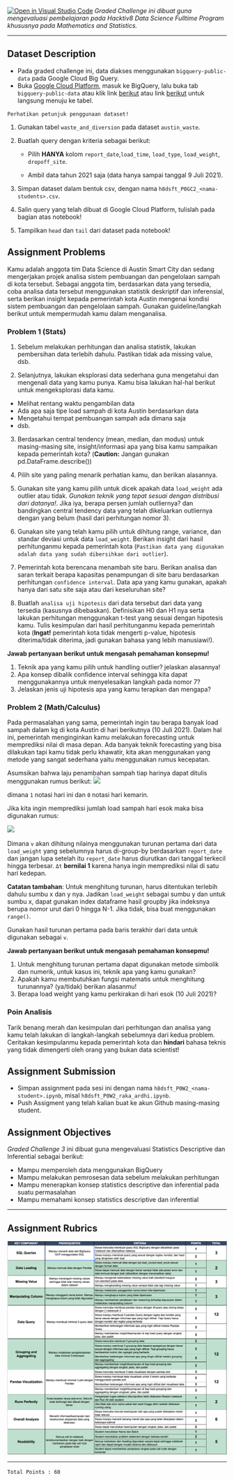 [![Open in Visual Studio Code](https://classroom.github.com/assets/open-in-vscode-c66648af7eb3fe8bc4f294546bfd86ef473780cde1dea487d3c4ff354943c9ae.svg)](https://classroom.github.com/online_ide?assignment_repo_id=9579658&assignment_repo_type=AssignmentRepo)
_Graded Challenge ini dibuat guna mengevaluasi pembelajaran pada Hacktiv8 Data Science Fulltime Program khususnya pada Mathematics and Statistics._

---

## Dataset Description

* Pada graded challenge ini, data diakses menggunakan `bigquery-public-data` pada Google Cloud Big Query.
* Buka [Google Cloud Platform](https://console.cloud.google.com/), masuk ke BigQuery, lalu buka tab `bigquery-public-data` atau klik link [berikut](https://console.cloud.google.com/bigquery?p=bigquery-public-data&d=samples&page=dataset&_ga=2.245085957.1471931019.1642739417-486643658.1638156099) atau link [berikut](https://console.cloud.google.com/bigquery?p=bigquery-public-data&d=austin_waste&t=waste_and_diversion&page=table) untuk langsung menuju ke tabel.

```{attention}
Perhatikan petunjuk penggunaan dataset!
```

1. Gunakan tabel `waste_and_diversion` pada dataset `austin_waste`.
2. Buatlah query dengan kriteria sebagai berikut:
   - Pilih **HANYA** kolom `report_date`,`load_time`, `load_type`, `load_weight`, `dropoff_site`.

   - Ambil data tahun 2021 saja (data hanya sampai tanggal 9 Juli 2021).

3. Simpan dataset dalam bentuk csv, dengan nama `h8dsft_P0GC2_<nama-students>.csv`.
4. Salin query yang telah dibuat di Google Cloud Platform, tulislah pada bagian atas notebook!
5. Tampilkan `head` dan `tail` dari dataset pada notebook!


## Assignment Problems

Kamu adalah anggota tim Data Science di Austin Smart City dan sedang mengerjakan projek analisa sistem pembuangan dan pengelolaan sampah di kota tersebut. Sebagai anggota tim, berdasarkan data yang tersedia, coba analisa data tersebut menggunakan statistik deskriptif dan inferensial, serta berikan insight kepada pemerintah kota Austin mengenai kondisi sistem pembuangan dan pengelolaan sampah. Gunakan guideline/langkah berikut untuk mempermudah kamu dalam menganalisa.

### Problem 1 (Stats)

1. Sebelum melakukan perhitungan dan analisa statistik, lakukan pembersihan data terlebih dahulu. Pastikan tidak ada missing value, dsb.

2. Selanjutnya, lakukan eksplorasi data sederhana guna mengetahui dan mengenali data yang kamu punya. Kamu bisa lakukan hal-hal berikut untuk mengeksplorasi data kamu.
  - Melihat rentang waktu pengambilan data
  - Ada apa saja tipe load sampah di kota Austin berdasarkan data
  - Mengetahui tempat pembuangan sampah ada dimana saja
  - dsb.

3. Berdasarkan central tendency (mean, median, dan modus) untuk masing-masing site, insight/informasi apa yang bisa kamu sampaikan kepada pemerintah kota? (**Caution:** Jangan gunakan pd.DataFrame.describe())

4. Pilih site yang paling menarik perhatian kamu, dan berikan alasannya.

5. Gunakan site yang kamu pilih untuk dicek apakah data `load_weight` ada outlier atau tidak. *Gunakan teknik yang tepat sesuai dengan distribusi dari datanya!*. Jika iya, berapa persen jumlah outliernya? dan bandingkan central tendency data yang telah dikeluarkan outliernya dengan yang belum (hasil dari perhitungan nomor 3).

6. Gunakan site yang telah kamu pilih untuk dihitung range, variance, dan standar deviasi untuk data `load_weight`. Berikan insight dari hasil perhitunganmu kepada pemerintah kota (`Pastikan data yang digunakan adalah data yang sudah dibersihkan dari outlier`).

7. Pemerintah kota berencana menambah site baru. Berikan analisa dan saran terkait berapa kapasitas penampungan di site baru berdasarkan perhitungan `confidence interval`. Data apa yang kamu gunakan, apakah hanya dari satu site saja atau dari keseluruhan site?

8. Buatlah `analisa uji hipotesis` dari data tersebut dari data yang tersedia (kasusnya dibebaskan). Definisikan H0 dan H1 nya serta lakukan perhitungan menggunakan t-test yang sesuai dengan hipotesis kamu. Tulis kesimpulan dari hasil perhitunganmu kepada pemerintah kota (**Ingat!** pemerintah kota tidak mengerti p-value, hipotesis diterima/tidak diterima, jadi gunakan bahasa yang lebih manusiawi!).


**Jawab pertanyaan berikut untuk mengasah pemahaman konsepmu!**

1. Teknik apa yang kamu pilih untuk handling outlier? jelaskan alasannya!
2. Apa konsep dibalik confidence interval sehingga kita dapat menggunakannya untuk menyelesaikan langkah pada nomor 7?
3. Jelaskan jenis uji hipotesis apa yang kamu terapkan dan mengapa?

### Problem 2 (Math/Calculus)

Pada permasalahan yang sama, pemerintah ingin tau berapa banyak load sampah dalam kg di kota Austin di hari berikutnya (10 Juli 2021). Dalam hal ini, pemerintah menginginkan kamu melakukan forecasting untuk memprediksi nilai di masa depan. Ada banyak teknik forecasting yang bisa dilakukan tapi kamu tidak perlu khawatir, kita akan menggunakan yang metode yang sangat sederhana yaitu menggunakan rumus kecepatan.

Asumsikan bahwa laju penambahan sampah tiap harinya dapat ditulis menggunakan rumus berikut:
<img src="https://latex2png.com/pngs/d095b902113a1ef68d07fd786e4be428.png"></img>

dimana `1` notasi hari ini dan `0` notasi hari kemarin.

Jika kita ingin memprediksi jumlah load sampah hari esok maka bisa digunakan rumus:

<img src="https://latex2png.com/pngs/50dc63299a1860b10a15346a9ca3a42e.png"></img>

Dimana `v` akan dihitung nilainya menggunakan turunan pertama dari data `load_weight` yang sebelumnya harus di-group-by berdasarkan `report_date` dan jangan lupa setelah itu `report_date` harus diurutkan dari tanggal terkecil hingga terbesar. `Δt` **bernilai 1** karena hanya ingin memprediksi nilai di satu hari kedepan.

**Catatan tambahan**: Untuk menghitung turunan, harus ditentukan terlebih dahulu sumbu x dan y nya. Jadikan `load_weight` sebagai sumbu y dan untuk sumbu x, dapat gunakan index dataframe hasil groupby jika indeksnya berupa nomor urut dari 0 hingga N-1. Jika tidak, bisa buat menggunakan `range()`.

Gunakan hasil turunan pertama pada baris terakhir dari data untuk digunakan sebagai `v`.

**Jawab pertanyaan berikut untuk mengasah pemahaman konsepmu!**

1. Untuk menghitung turunan pertama dapat digunakan metode simbolik dan numerik, untuk kasus ini, teknik apa yang kamu gunakan?
2. Apakah kamu membutuhkan fungsi matematis untuk menghitung turunannya? (ya/tidak) berikan alasanmu!
3. Berapa load weight yang kamu perkirakan di hari esok (10 Juli 2021)?


### Poin Analisis

Tarik benang merah dan kesimpulan dari perhitungan dan analisa yang kamu telah lakukan di langkah-langkah sebelumnya dari kedua problem. Ceritakan kesimpulanmu kepada pemerintah kota dan **hindari** bahasa teknis yang tidak dimengerti oleh orang yang bukan data scientist!


## Assignment Submission

- Simpan assignment pada sesi ini dengan nama `h8dsft_P0W2_<nama-student>.ipynb`, misal `h8dsft_P0W2_raka_ardhi.ipynb`.
- Push Assigment yang telah kalian buat ke akun Github masing-masing student.

## Assignment Objectives

*Graded Challenge 3* ini dibuat guna mengevaluasi Statistics Descriptive dan Inferential sebagai berikut:

- Mampu memperoleh data menggunakan BigQuery
- Mampu melakukan pemrosesan data sebelum melakukan perhitungan
- Mampu menerapkan konsep statistics descriptive dan inferential pada suatu permasalahan
- Mampu memahami konsep statistics descriptive dan inferential

---

## Assignment Rubrics

<img src="https://github.com/fahmimnalfrzki/Dataset/raw/main/Screenshot%202022-12-08%20at%2015.31.17.png"></img>

---

```
Total Points : 60
```
